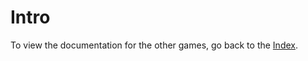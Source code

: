 # Intro

To view the documentation for the other games, go back to the [Index](https://personadocs.github.io/).